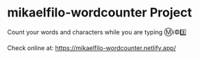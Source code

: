 # mikaelfilo-wordcounter Project
Count your words and characters while you are typing Ⓜℹ©3️⃣

Check online at: https://mikaelfilo-wordcounter.netlify.app/


